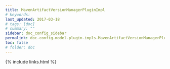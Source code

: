 ```yaml
---
title: MavenArtifactVersionManagerPluginImpl
# keywords:
last_updated: 2017-03-18
# tags: [doc]
# summary: ""
sidebar: doc_config_sidebar
permalink: doc-config-model-plugin-impls-MavenArtifactVersionManagerPluginImpl.html
toc: false
# folder: doc
---
```


{% include links.html %}
